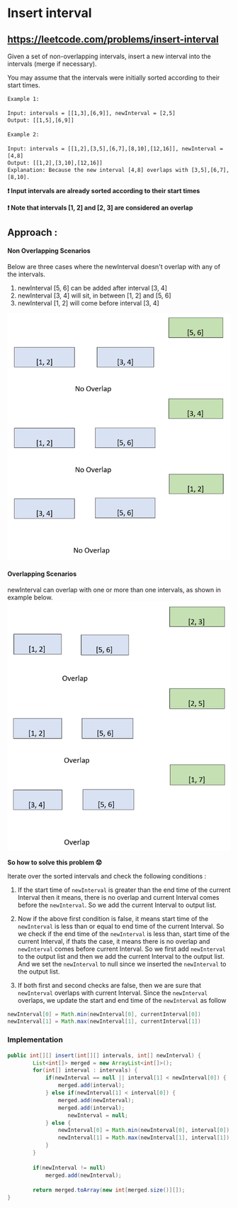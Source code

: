# Insert interval
## https://leetcode.com/problems/insert-interval

Given a set of non-overlapping intervals, insert a new interval into the intervals (merge if necessary).

You may assume that the intervals were initially sorted according to their start times.
```
Example 1:

Input: intervals = [[1,3],[6,9]], newInterval = [2,5]
Output: [[1,5],[6,9]]

Example 2:

Input: intervals = [[1,2],[3,5],[6,7],[8,10],[12,16]], newInterval = [4,8]
Output: [[1,2],[3,10],[12,16]]
Explanation: Because the new interval [4,8] overlaps with [3,5],[6,7],[8,10].
```

**:exclamation: Input intervals are already sorted according to their start times**

**:exclamation: Note that intervals [1, 2] and [2, 3] are considered an overlap**

## Approach :
#### Non Overlapping Scenarios
Below are three cases where the newInterval doesn't overlap with any of the intervals.
1. newInterval [5, 6] can be added after interval [3, 4]
2. newInterval [3, 4] will sit, in between [1, 2] and [5, 6]
3. newInterval [1, 2] will come before interval [3, 4]

![Insert Interval No Overlap Scenarios](insert-interval-no-overlap.PNG?raw=true "Insert Interval No Overlap Scenarios")

#### Overlapping Scenarios
newInterval can overlap with one or more than one intervals, as shown in example below.
![Insert Interval Overlap Scenarios](insert-interval-overlap.PNG?raw=true "Insert Interval Overlap Scenarios")

**So how to solve this problem :worried:**

Iterate over the sorted intervals and check the following conditions :

1. If the start time of `newInterval` is greater than the end time of the current Interval then it means, there is no overlap and current Interval comes before the `newInterval`. So we add the current Interval to output list.

2. Now if the above first condition is false, it means start time of the `newInterval` is less than or equal to end time of the current Interval. So we check if the end time of the `newInterval` is less than, start time of the current Interval, if thats the case, it means there is no overlap and `newInterval` comes before current Interval. So we first add `newInterval` to the output list and then we add the current Interval to the output list. And we set the `newInterval` to null since we inserted the `newInterval` to the output list. 

3. If both first and second checks are false, then we are sure that `newInterval` overlaps with current Interval. Since the `newInterval` overlaps, we update the start and end time of the `newInterval` as follow

 ```java 
 newInterval[0] = Math.min(newInterval[0], currentInterval[0])
 newInterval[1] = Math.max(newInterval[1], currentInterval[1])
 ```
 
### Implementation

```java
public int[][] insert(int[][] intervals, int[] newInterval) {
        List<int[]> merged = new ArrayList<int[]>();
        for(int[] interval : intervals) {
        	if(newInterval == null || interval[1] < newInterval[0]) {
        		merged.add(interval);
        	} else if(newInterval[1] < interval[0]) {
        		merged.add(newInterval);
        		merged.add(interval);
                   newInterval = null;
        	} else {
        		newInterval[0] = Math.min(newInterval[0], interval[0]);
        		newInterval[1] = Math.max(newInterval[1], interval[1]);
        	}
        }
        
        if(newInterval != null)
            merged.add(newInterval);
        
        return merged.toArray(new int[merged.size()][]);
}
```
